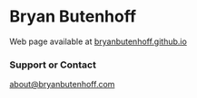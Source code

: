 # Bryan Butenhoff

Web page available at [bryanbutenhoff.github.io](https://bryanbutenhoff.github.io)

### Support or Contact

about@bryanbutenhoff.com
